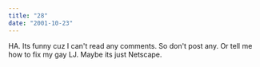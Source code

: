```yaml
---
title: "28"
date: "2001-10-23"
---
```


HA. Its funny cuz I can't read any comments. So don't post any. Or tell me how to fix my gay LJ. Maybe its just Netscape.
